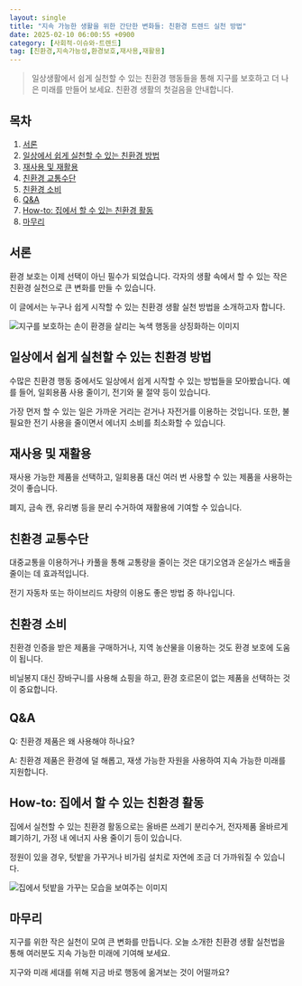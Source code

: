 ```yaml
---
layout: single
title: "지속 가능한 생활을 위한 간단한 변화들: 친환경 트렌드 실천 방법"
date: 2025-02-10 06:00:55 +0900
category: [사회적-이슈와-트렌드]
tag: [친환경,지속가능성,환경보호,재사용,재활용]
---
```

  
> 일상생활에서 쉽게 실천할 수 있는 친환경 행동들을 통해 지구를 보호하고 더 나은 미래를 만들어 보세요. 친환경 생활의 첫걸음을 안내합니다.

## 목차
1. [서론](#서론)
2. [일상에서 쉽게 실천할 수 있는 친환경 방법](#일상에서-쉽게-실천할-수-있는-친환경-방법)
3. [재사용 및 재활용](#재사용-및-재활용)
4. [친환경 교통수단](#친환경-교통수단)
5. [친환경 소비](#친환경-소비)
6. [Q&A](#qa)
7. [How-to: 집에서 할 수 있는 친환경 활동](#how-to-집에서-할-수-있는-친환경-활동)
8. [마무리](#마무리)

## 서론

환경 보호는 이제 선택이 아닌 필수가 되었습니다. 각자의 생활 속에서 할 수 있는 작은 친환경 실천으로 큰 변화를 만들 수 있습니다.


이 글에서는 누구나 쉽게 시작할 수 있는 친환경 생활 실천 방법을 소개하고자 합니다.


![지구를 보호하는 손이 환경을 살리는 녹색 행동을 상징화하는 이미지](undefined)



## 일상에서 쉽게 실천할 수 있는 친환경 방법

수많은 친환경 행동 중에서도 일상에서 쉽게 시작할 수 있는 방법들을 모아봤습니다. 예를 들어, 일회용품 사용 줄이기, 전기와 물 절약 등이 있습니다.


가장 먼저 할 수 있는 일은 가까운 거리는 걷거나 자전거를 이용하는 것입니다. 또한, 불필요한 전기 사용을 줄이면서 에너지 소비를 최소화할 수 있습니다.



## 재사용 및 재활용

재사용 가능한 제품을 선택하고, 일회용품 대신 여러 번 사용할 수 있는 제품을 사용하는 것이 좋습니다.


폐지, 금속 캔, 유리병 등을 분리 수거하여 재활용에 기여할 수 있습니다.



## 친환경 교통수단

대중교통을 이용하거나 카풀을 통해 교통량을 줄이는 것은 대기오염과 온실가스 배출을 줄이는 데 효과적입니다.


전기 자동차 또는 하이브리드 차량의 이용도 좋은 방법 중 하나입니다.



## 친환경 소비

친환경 인증을 받은 제품을 구매하거나, 지역 농산물을 이용하는 것도 환경 보호에 도움이 됩니다.


비닐봉지 대신 장바구니를 사용해 쇼핑을 하고, 환경 호르몬이 없는 제품을 선택하는 것이 중요합니다.



## Q&A

Q: 친환경 제품은 왜 사용해야 하나요?


A: 친환경 제품은 환경에 덜 해롭고, 재생 가능한 자원을 사용하여 지속 가능한 미래를 지원합니다.



## How-to: 집에서 할 수 있는 친환경 활동

집에서 실천할 수 있는 친환경 활동으로는 올바른 쓰레기 분리수거, 전자제품 올바르게 폐기하기, 가정 내 에너지 사용 줄이기 등이 있습니다.


정원이 있을 경우, 텃밭을 가꾸거나 비가림 설치로 자연에 조금 더 가까워질 수 있습니다.


![집에서 텃밭을 가꾸는 모습을 보여주는 이미지](undefined)



## 마무리

지구를 위한 작은 실천이 모여 큰 변화를 만듭니다. 오늘 소개한 친환경 생활 실천법을 통해 여러분도 지속 가능한 미래에 기여해 보세요.


지구와 미래 세대를 위해 지금 바로 행동에 옮겨보는 것이 어떨까요?

